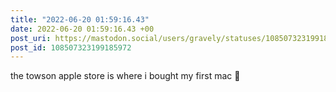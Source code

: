 ```yaml
---
title: "2022-06-20 01:59:16.43"
date: 2022-06-20 01:59:16.43 +00
post_uri: https://mastodon.social/users/gravely/statuses/108507323199185972
post_id: 108507323199185972
---
```

the towson apple store is where i bought my first mac 🤗


